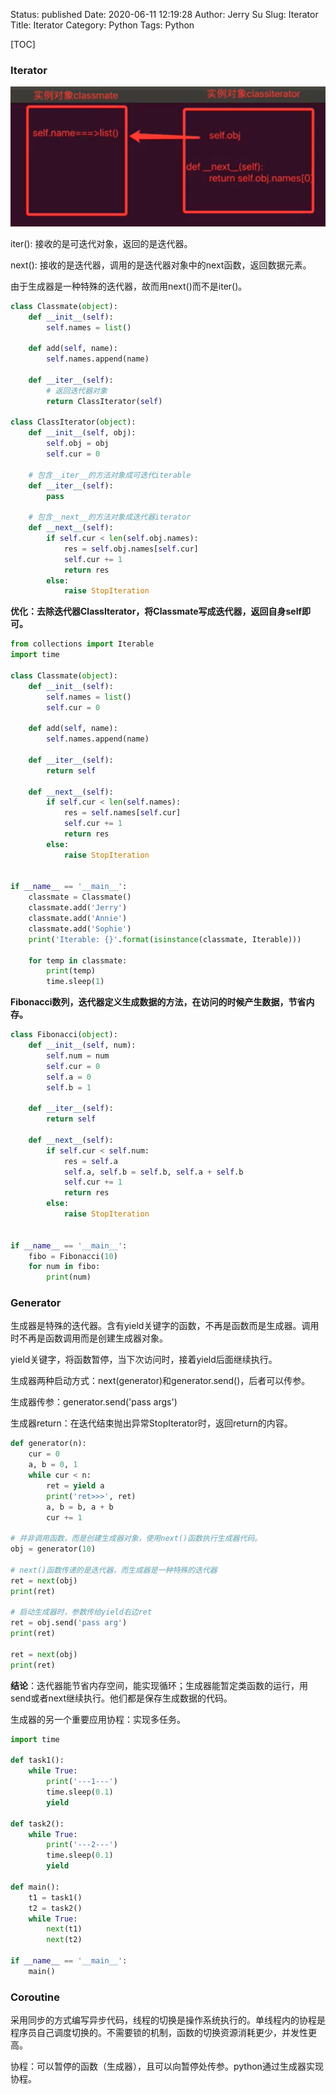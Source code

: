 Status: published
Date: 2020-06-11 12:19:28
Author: Jerry Su
Slug: Iterator
Title: Iterator
Category: Python 
Tags: Python

[TOC]

### Iterator

![iterator](../images/python/iterator.png)

iter(): 接收的是可迭代对象，返回的是迭代器。

next(): 接收的是迭代器，调用的是迭代器对象中的next函数，返回数据元素。

由于生成器是一种特殊的迭代器，故而用next()而不是iter()。

```python
class Classmate(object):
    def __init__(self):
        self.names = list()

    def add(self, name):
        self.names.append(name)

    def __iter__(self):
        # 返回迭代器对象
        return ClassIterator(self)

class ClassIterator(object):
    def __init__(self, obj):
        self.obj = obj
        self.cur = 0

    # 包含__iter__的方法对象成可迭代iterable
    def __iter__(self):
        pass

    # 包含__next__的方法对象成迭代器iterator
    def __next__(self):
        if self.cur < len(self.obj.names):
            res = self.obj.names[self.cur]
            self.cur += 1
            return res
        else:
            raise StopIteration
```

**优化：去除迭代器ClassIterator，将Classmate写成迭代器，返回自身self即可。**
```python
from collections import Iterable
import time

class Classmate(object):
    def __init__(self):
        self.names = list()
        self.cur = 0

    def add(self, name):
        self.names.append(name)

    def __iter__(self):
        return self

    def __next__(self):
        if self.cur < len(self.names):
            res = self.names[self.cur]
            self.cur += 1
            return res
        else:
            raise StopIteration


if __name__ == '__main__':
    classmate = Classmate()
    classmate.add('Jerry')
    classmate.add('Annie')
    classmate.add('Sophie')
    print('Iterable: {}'.format(isinstance(classmate, Iterable)))

    for temp in classmate:
        print(temp)
        time.sleep(1)
```

**Fibonacci数列，迭代器定义生成数据的方法，在访问的时候产生数据，节省内存。**
```python
class Fibonacci(object):
    def __init__(self, num):
        self.num = num
        self.cur = 0
        self.a = 0
        self.b = 1

    def __iter__(self):
        return self

    def __next__(self):
        if self.cur < self.num:
            res = self.a
            self.a, self.b = self.b, self.a + self.b
            self.cur += 1
            return res
        else:
            raise StopIteration


if __name__ == '__main__':
    fibo = Fibonacci(10)
    for num in fibo:
        print(num)
```

### Generator

生成器是特殊的迭代器。含有yield关键字的函数，不再是函数而是生成器。调用时不再是函数调用而是创建生成器对象。

yield关键字，将函数暂停，当下次访问时，接着yield后面继续执行。

生成器两种启动方式：next(generator)和generator.send()，后者可以传参。

生成器传参：generator.send('pass args')

生成器return：在迭代结束抛出异常StopIterator时，返回return的内容。

```python
def generator(n):
    cur = 0
    a, b = 0, 1
    while cur < n:
        ret = yield a
        print('ret>>>', ret)
        a, b = b, a + b
        cur += 1

# 并非调用函数，而是创建生成器对象，使用next()函数执行生成器代码。
obj = generator(10)

# next()函数传递的是迭代器，而生成器是一种特殊的迭代器
ret = next(obj)
print(ret)

# 启动生成器时，参数传给yield右边ret
ret = obj.send('pass arg')
print(ret)

ret = next(obj)
print(ret)
```

**结论**：迭代器能节省内存空间，能实现循环；生成器能暂定类函数的运行，用send或者next继续执行。他们都是保存生成数据的代码。

生成器的另一个重要应用协程：实现多任务。

```python
import time

def task1():
    while True:
        print('---1---')
        time.sleep(0.1)
        yield

def task2():
    while True:
        print('---2---')
        time.sleep(0.1)
        yield

def main():
    t1 = task1()
    t2 = task2()
    while True:
        next(t1)
        next(t2)

if __name__ == '__main__':
    main()
```

### Coroutine
采用同步的方式编写异步代码，线程的切换是操作系统执行的。单线程内的协程是程序员自己调度切换的。不需要锁的机制，函数的切换资源消耗更少，并发性更高。

协程：可以暂停的函数（生成器），且可以向暂停处传参。python通过生成器实现协程。